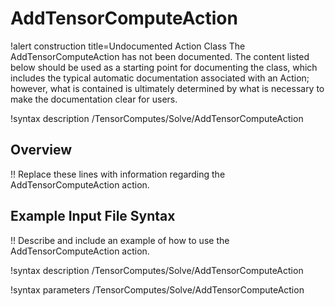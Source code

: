 # AddTensorComputeAction

!alert construction title=Undocumented Action Class
The AddTensorComputeAction has not been documented. The content listed below should be used as a starting point for
documenting the class, which includes the typical automatic documentation associated with an Action;
however, what is contained is ultimately determined by what is necessary to make the documentation
clear for users.

!syntax description /TensorComputes/Solve/AddTensorComputeAction

## Overview

!! Replace these lines with information regarding the AddTensorComputeAction action.

## Example Input File Syntax

!! Describe and include an example of how to use the AddTensorComputeAction action.

!syntax description /TensorComputes/Solve/AddTensorComputeAction

!syntax parameters /TensorComputes/Solve/AddTensorComputeAction
